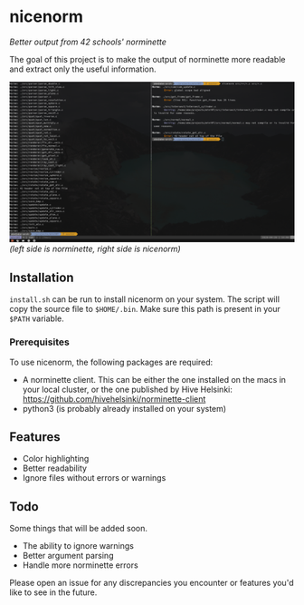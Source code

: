 # nicenorm
_Better output from 42 schools' norminette_

The goal of this project is to make the output of norminette more readable and extract only the useful information.

![Example image](/example.jpg)
_(left side is norminette, right side is nicenorm)_

## Installation
`install.sh` can be run to install nicenorm on your system. The script will copy the source file to `$HOME/.bin`. Make sure this path is present in your `$PATH` variable. 

### Prerequisites
To use nicenorm, the following packages are required:
* A norminette client. This can be either the one installed on the macs in your local cluster, or the one published by Hive Helsinki: https://github.com/hivehelsinki/norminette-client
* python3 (is probably already installed on your system)

## Features
* Color highlighting
* Better readability
* Ignore files without errors or warnings

## Todo
Some things that will be added soon.
* The ability to ignore warnings
* Better argument parsing
* Handle more norminette errors

Please open an issue for any discrepancies you encounter or features you'd like to see in the future.
